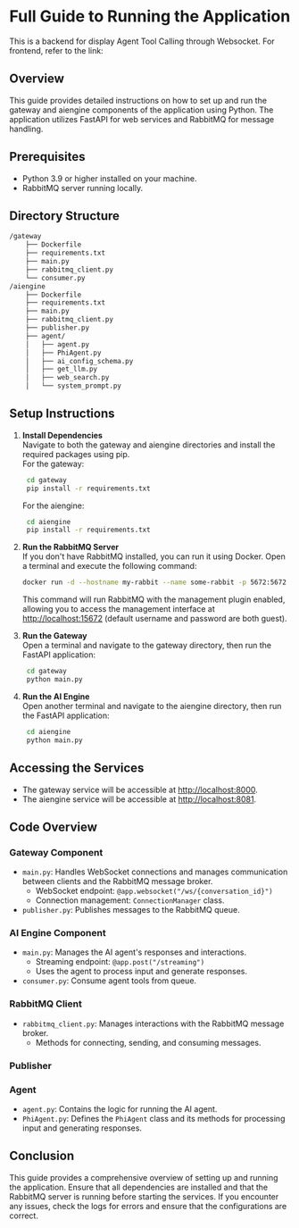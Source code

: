# Full Guide to Running the Application
This is a backend for display Agent Tool Calling through Websocket. For frontend, refer to the link: 

## Overview
This guide provides detailed instructions on how to set up and run the gateway and aiengine components of the application using Python. The application utilizes FastAPI for web services and RabbitMQ for message handling.

## Prerequisites
- Python 3.9 or higher installed on your machine.
- RabbitMQ server running locally.

## Directory Structure
```bash
/gateway
    ├── Dockerfile
    ├── requirements.txt
    ├── main.py
    ├── rabbitmq_client.py
    └── consumer.py
/aiengine
    ├── Dockerfile
    ├── requirements.txt
    ├── main.py
    ├── rabbitmq_client.py
    ├── publisher.py
    ├── agent/
    │   ├── agent.py
    │   ├── PhiAgent.py
    │   ├── ai_config_schema.py
    │   ├── get_llm.py
    │   ├── web_search.py
    │   └── system_prompt.py
```
## Setup Instructions
1. **Install Dependencies**  
   Navigate to both the gateway and aiengine directories and install the required packages using pip.  
   For the gateway:  
   ```bash
    cd gateway
    pip install -r requirements.txt
   ```  
   For the aiengine:  
   ```bash
    cd aiengine
    pip install -r requirements.txt
   ```

2. **Run the RabbitMQ Server**  
   If you don't have RabbitMQ installed, you can run it using Docker. Open a terminal and execute the following command:  
   ```bash
   docker run -d --hostname my-rabbit --name some-rabbit -p 5672:5672 -p 15672:15672 rabbitmq:3-management
   ```  
   This command will run RabbitMQ with the management plugin enabled, allowing you to access the management interface at [http://localhost:15672](http://localhost:15672) (default username and password are both guest).

3. **Run the Gateway**  
   Open a terminal and navigate to the gateway directory, then run the FastAPI application:  
   ```bash
    cd gateway
    python main.py
   ```

4. **Run the AI Engine**  
   Open another terminal and navigate to the aiengine directory, then run the FastAPI application:  
   ```bash
    cd aiengine
    python main.py
   ```

## Accessing the Services
- The gateway service will be accessible at [http://localhost:8000](http://localhost:8000).
- The aiengine service will be accessible at [http://localhost:8081](http://localhost:8081).

## Code Overview
### Gateway Component
- `main.py`: Handles WebSocket connections and manages communication between clients and the RabbitMQ message broker.
  - WebSocket endpoint: `@app.websocket("/ws/{conversation_id}")`
  - Connection management: `ConnectionManager` class.
- `publisher.py`: Publishes messages to the RabbitMQ queue.

### AI Engine Component
- `main.py`: Manages the AI agent's responses and interactions.
  - Streaming endpoint: `@app.post("/streaming")`
  - Uses the agent to process input and generate responses.
- `consumer.py`: Consume agent tools from queue.

### RabbitMQ Client
- `rabbitmq_client.py`: Manages interactions with the RabbitMQ message broker.
  - Methods for connecting, sending, and consuming messages.

### Publisher


### Agent
- `agent.py`: Contains the logic for running the AI agent.
- `PhiAgent.py`: Defines the `PhiAgent` class and its methods for processing input and generating responses.

## Conclusion
This guide provides a comprehensive overview of setting up and running the application. Ensure that all dependencies are installed and that the RabbitMQ server is running before starting the services. If you encounter any issues, check the logs for errors and ensure that the configurations are correct.

